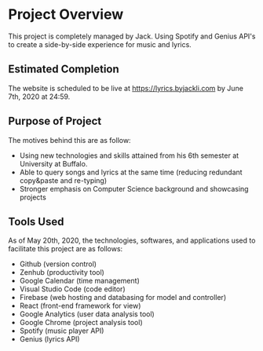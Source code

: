 # Project Overview
This project is completely managed by Jack.
Using Spotify and Genius API's to create a side-by-side experience for music and lyrics.

## Estimated Completion
The website is scheduled to be live at https://lyrics.byjackli.com by June 7th, 2020 at 24:59.

## Purpose of Project
The motives behind this are as follow:
 - Using new technologies and skills attained from his 6th semester at University at Buffalo.
 - Able to query songs and lyrics at the same time (reducing redundant copy&paste and re-typing)
 - Stronger emphasis on Computer Science background and showcasing projects

## Tools Used
As of May 20th, 2020, the technologies, softwares, and applications used to facilitate this project are as follows:
 - Github (version control)
 - Zenhub (productivity tool)
 - Google Calendar (time management)
 - Visual Studio Code (code editor)
 - Firebase (web hosting and databasing for model and controller)
 - React (front-end framework for view)
 - Google Analytics (user data analysis tool)
 - Google Chrome (project analysis tool)
 - Spotify (music player API)
 - Genius (lyrics API)